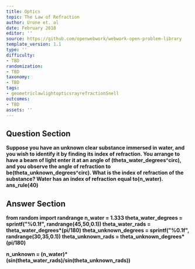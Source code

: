 ```yaml
---
title: Optics
topic: The Law of Refraction
author: Urone et. al
date: February 2018
editor: ''
source: https://github.com/openwebwork/webwork-open-problem-library
template_version: 1.1
type: ''
difficulty:
- TBD
randomization:
- TBD
taxonomy:
- TBD
tags:
- geometriclawlightopticsrayrefractionSnell
outcomes:
- TBD
assets: ''
---
```


## Question Section 

<b>
Suppose you have an unknown clear substance immersed in water, and you wish to identify it by finding its index of refraction. You arrange to have a beam of light enter it at an angle of (theta_water_degrees^circ), and you observe the angle of refraction to be(theta_unknown_degrees^circ). What is the index of refraction of the substance? Water has an index of refraction equal to(n_water).
ans_rule(40)



## Answer Section

from random import randrange
n_water = 1.333
theta_water_degrees = sprintf("%0.1f", randrange(45,50,0.1))
theta_water_rads = theta_water_degrees*(pi/180)
theta_unknown_degrees = sprintf("%0.1f", randrange(30,35,0.1))
theta_unknown_rads = theta_unknown_degrees*(pi/180)

n_unknown = (n_water)*(sin(theta_water_rads)/sin(theta_unknown_rads))
